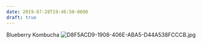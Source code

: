 ```yaml
---
date: 2019-07-28T19:46:58-0600
draft: true
---
```




Blueberry Kombucha ![D8F5ACD9-1908-406E-ABA5-D44A538FCCCB.jpg](http://ianwhitney.micro.blog/uploads/2019/c828641ae3.jpg)



